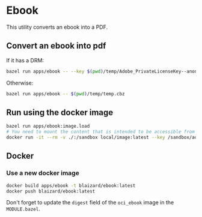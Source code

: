 # Ebook

This utility converts an ebook into a PDF.

## Convert an ebook into pdf

If it has a DRM:

```bash
bazel run apps/ebook -- --key $(pwd)/temp/Adobe_PrivateLicenseKey--anonymous.der $(pwd)/temp.epub
```

Otherwise:

```bash
bazel run apps/ebook -- $(pwd)/temp/temp.cbz
```

## Run using the docker image

```bash
bazel run apps/ebook:image.load
# You need to mount the content that is intended to be accessible from docker.
docker run -it --rm -v ./:/sandbox local/image:latest --key /sandbox/adobe_key.der /sandbox/universal.epub
```

## Docker

### Use a new docker image

```bash
docker build apps/ebook -t blaizard/ebook:latest
docker push blaizard/ebook:latest
```

Don't forget to update the `digest` field of the `oci_ebook` image in the `MODULE.bazel`.
